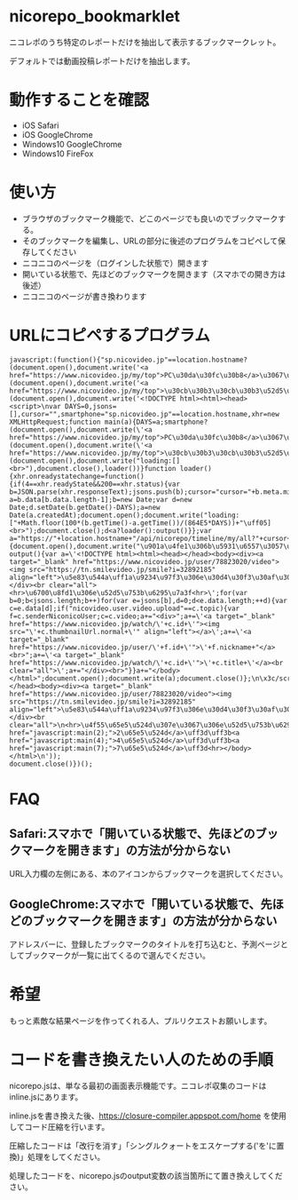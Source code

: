 # nicorepo_bookmarklet
ニコレポのうち特定のレポートだけを抽出して表示するブックマークレット。

デフォルトでは動画投稿レポートだけを抽出します。

# 動作することを確認
- iOS Safari
- iOS GoogleChrome
- Windows10 GoogleChrome
- Windows10 FireFox

# 使い方
- ブラウザのブックマーク機能で、どこのページでも良いのでブックマークする。
- そのブックマークを編集し、URLの部分に後述のプログラムをコピペして保存してください
- ニコニコのページを（ログインした状態で）開きます
- 開いている状態で、先ほどのブックマークを開きます（スマホでの開き方は後述）
- ニコニコのページが書き換わります

# URLにコピペするプログラム
```
javascript:(function(){"sp.nicovideo.jp"==location.hostname?(document.open(),document.write('<a href="https://www.nicovideo.jp/my/top">PC\u30da\u30fc\u30b8</a>\u3067\u5b9f\u884c\u3057\u3066\u304f\u3060\u3055\u3044')):"www.nicovideo.jp"!=location.hostname?(document.open(),document.write('<a href="https://www.nicovideo.jp/my/top">\u30cb\u30b3\u30cb\u30b3\u52d5\u753b</a>\u3092\u958b\u3044\u305f\u72b6\u614b\u3067\u5b9f\u884c\u3057\u3066\u304f\u3060\u3055\u3044')):(document.open(),document.write('<!DOCTYPE html><html><head><script>\nvar DAYS=0,jsons=[],cursor="",smartphone="sp.nicovideo.jp"==location.hostname,xhr=new XMLHttpRequest;function main(a){DAYS=a;smartphone?(document.open(),document.write(\'<a href="https://www.nicovideo.jp/my/top">PC\u30da\u30fc\u30b8</a>\u3067\u5b9f\u884c\u3057\u3066\u304f\u3060\u3055\u3044\'),document.close()):"www.nicovideo.jp"!=location.hostname?(document.open(),document.write(\'<a href="https://www.nicovideo.jp/my/top">\u30cb\u30b3\u30cb\u30b3\u52d5\u753b</a>\u3092\u958b\u3044\u305f\u72b6\u614b\u3067\u5b9f\u884c\u3057\u3066\u304f\u3060\u3055\u3044\'),document.close()):(document.open(),document.write("loading:[]<br>"),document.close(),loader())}function loader(){xhr.onreadystatechange=function(){if(4==xhr.readyState&&200==xhr.status){var b=JSON.parse(xhr.responseText);jsons.push(b);cursor="cursor="+b.meta.minId+"&";var a=b.data[b.data.length-1];b=new Date;var d=new Date;d.setDate(b.getDate()-DAYS);a=new Date(a.createdAt);document.open();document.write("loading:["+Math.floor(100*(b.getTime()-a.getTime())/(864E5*DAYS))+"\uff05]<br>");document.close();d<a?loader():output()}};var a="https://"+location.hostname+"/api/nicorepo/timeline/my/all?"+cursor+"client_app=pc_myrepo&_="+Date.now();try{xhr.open("GET",a),xhr.send()}catch(b){document.open(),document.write("\u901a\u4fe1\u306b\u5931\u6557\u3057\u307e\u3057\u305f\u3002\u30d6\u30e9\u30a6\u30b6\u7279\u6709\u306e\u30d0\u30b0\u306e\u3088\u3046\u3067\u3059\u3002<br>\u3082\u3046\u4e00\u5ea6\u30d6\u30c3\u30af\u30de\u30fc\u30af\u30ec\u30c3\u30c8\u3092\u8d77\u52d5\u3059\u308b\u3068\u3046\u307e\u304f\u884c\u304f\u304b\u3082\u3002"),document.close()}}function output(){var a=\'<!DOCTYPE html><html><head></head><body><div><a target="_blank" href="https://www.nicovideo.jp/user/78823020/video"><img src="https://tn.smilevideo.jp/smile?i=32892185" align="left">\u5e83\u544a\uff1a\u9234\u97f3\u306e\u30d4\u30f3\u30af\u306a\u30dc\u30a4\u30ed\u52d5\u753b\u4e00\u89a7\u306f\u3053\u3061\u3089</a></div><br clear="all"><hr>\u6700\u8fd1\u306e\u52d5\u753b\u6295\u7a3f<hr>\';for(var b=0;b<jsons.length;b++)for(var e=jsons[b],d=0;d<e.data.length;++d){var c=e.data[d];if("nicovideo.user.video.upload"==c.topic){var f=c.senderNiconicoUser;c=c.video;a+="<div>";a+=\'<a target="_blank" href="https://www.nicovideo.jp/watch/\'+c.id+\'"><img src="\'+c.thumbnailUrl.normal+\'" align="left"></a>\';a+=\'<a target="_blank" href="https://www.nicovideo.jp/user/\'+f.id+\'">\'+f.nickname+"</a><br>";a+=\'<a target="_blank" href="https://www.nicovideo.jp/watch/\'+c.id+\'">\'+c.title+\'</a><br clear="all">\';a+="</div><br>"}}a+="</body></html>";document.open();document.write(a);document.close()};\n\x3c/script></head><body><div><a target="_blank" href="https://www.nicovideo.jp/user/78823020/video"><img src="https://tn.smilevideo.jp/smile?i=32892185" align="left">\u5e83\u544a\uff1a\u9234\u97f3\u306e\u30d4\u30f3\u30af\u306a\u30dc\u30a4\u30ed\u52d5\u753b\u4e00\u89a7\u306f\u3053\u3061\u3089</a></div><br clear="all">\n<hr>\u4f55\u65e5\u524d\u307e\u3067\u306e\u52d5\u753b\u6295\u7a3f\u30ec\u30dd\u30fc\u30c8\u3092\u63a2\u3057\u307e\u3059\u304b\uff1f<hr>\n\uff3b<a href="javascript:main(2);">2\u65e5\u524d</a>\uff3d\uff3b<a href="javascript:main(4);">4\u65e5\u524d</a>\uff3d\uff3b<a href="javascript:main(7);">7\u65e5\u524d</a>\uff3d<hr></body></html>\n'));
document.close()})();
```

# FAQ
## Safari:スマホで「開いている状態で、先ほどのブックマークを開きます」の方法が分からない
URL入力欄の左側にある、本のアイコンからブックマークを選択してください。

## GoogleChrome:スマホで「開いている状態で、先ほどのブックマークを開きます」の方法が分からない
アドレスバーに、登録したブックマークのタイトルを打ち込むと、予測ページとしてブックマークが一覧に出てくるので選んでください。

# 希望
もっと素敵な結果ページを作ってくれる人、プルリクエストお願いします。

# コードを書き換えたい人のための手順
nicorepo.jsは、単なる最初の画面表示機能です。ニコレポ収集のコードはinline.jsにあります。

inline.jsを書き換えた後、https://closure-compiler.appspot.com/home を使用してコード圧縮を行います。

圧縮したコードは「改行を消す」「シングルクォートをエスケープする('を\'に置換)」処理をしてください。

処理したコードを、nicorepo.jsのoutput変数の該当箇所にて置き換えしてください。

